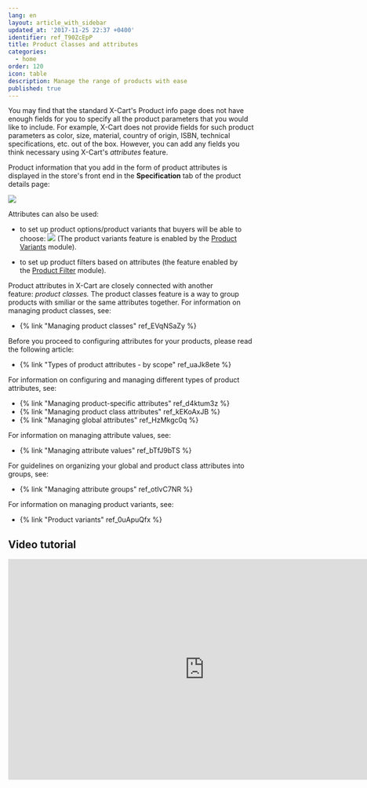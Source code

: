 ```yaml
---
lang: en
layout: article_with_sidebar
updated_at: '2017-11-25 22:37 +0400'
identifier: ref_T90ZcEpP
title: Product classes and attributes
categories:
  - home
order: 120
icon: table
description: Manage the range of products with ease
published: true
---
```



You may find that the standard X-Cart's Product info page does not have enough fields for you to specify all the product parameters that you would like to include. For example, X-Cart does not provide fields for such product parameters as color, size, material, country of origin, ISBN, technical specifications, etc. out of the box. However, you can add any fields you think necessary using X-Cart's _attributes_ feature. 

Product information that you add in the form of product attributes is displayed in the store's front end in the **Specification** tab of the product details page:

![]({{site.baseurl}}/attachments/7504847/7602452.png)

Attributes can also be used:

*   to set up product options/product variants that buyers will be able to choose:
    ![]({{site.baseurl}}/attachments/7504847/7602468.png)
    (The product variants feature is enabled by the [Product Variants](http://www.x-cart.com/extensions/addons/product-variants.html) module).

*   to set up product filters based on attributes (the feature enabled by the [Product Filter](http://www.x-cart.com/extensions/addons/product-filter.html) module).

Product attributes in X-Cart are closely connected with another feature: _product classes._ The product classes feature is a way to group products with smiliar or the same attributes together. For information on managing product classes, see:

*   {% link "Managing product classes" ref_EVqNSaZy %}

Before you proceed to configuring attributes for your products, please read the following article:

*   {% link "Types of product attributes - by scope" ref_uaJk8ete %}

For information on configuring and managing different types of product attributes, see:

*   {% link "Managing product-specific attributes" ref_d4ktum3z %}
*   {% link "Managing product class attributes" ref_kEKoAxJB %}
*   {% link "Managing global attributes" ref_HzMkgc0q %}

For information on managing attribute values, see:

*   {% link "Managing attribute values" ref_bTfJ9bTS %}

For guidelines on organizing your global and product class attributes into groups, see:

*   {% link "Managing attribute groups" ref_otIvC7NR %}

For information on managing product variants, see:

*   {% link "Product variants" ref_0uApuQfx %}

## Video tutorial

<iframe class="youtube-player" type="text/html" style="width: 800px; height: 450px" src="https://www.youtube.com/embed/WjvaZ9ExGmE" frameborder="0"></iframe>
